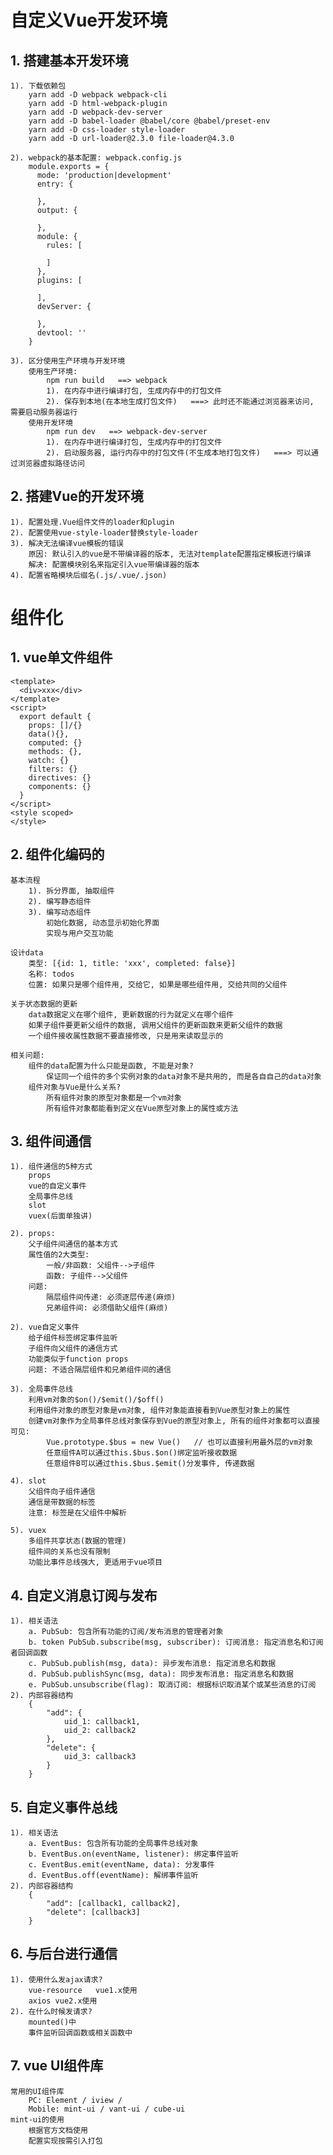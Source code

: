# 自定义Vue开发环境
## 1. 搭建基本开发环境
    1). 下载依赖包
        yarn add -D webpack webpack-cli
        yarn add -D html-webpack-plugin
        yarn add -D webpack-dev-server
        yarn add -D babel-loader @babel/core @babel/preset-env
        yarn add -D css-loader style-loader
        yarn add -D url-loader@2.3.0 file-loader@4.3.0
    
    2). webpack的基本配置: webpack.config.js
        module.exports = {
          mode: 'production|development'
          entry: {

          },
          output: {

          },
          module: {
            rules: [
                
            ]
          },
          plugins: [

          ],
          devServer: {

          },
          devtool: ''
        }

    3). 区分使用生产环境与开发环境
        使用生产环境:
            npm run build   ==> webpack
            1). 在内存中进行编译打包, 生成内存中的打包文件
            2). 保存到本地(在本地生成打包文件)   ===> 此时还不能通过浏览器来访问, 需要启动服务器运行
        使用开发环境
            npm run dev   ==> webpack-dev-server
            1). 在内存中进行编译打包, 生成内存中的打包文件
            2). 启动服务器, 运行内存中的打包文件(不生成本地打包文件)   ===> 可以通过浏览器虚拟路径访问

## 2. 搭建Vue的开发环境
    1). 配置处理.Vue组件文件的loader和plugin
    2). 配置使用vue-style-loader替换style-loader
    3). 解决无法编译vue模板的错误
        原因: 默认引入的vue是不带编译器的版本, 无法对template配置指定模板进行编译
        解决: 配置模块别名来指定引入vue带编译器的版本
    4). 配置省略模块后缀名(.js/.vue/.json)

# 组件化
## 1. vue单文件组件
    <template>
      <div>xxx</div>
    </template>
    <script>
      export default {
        props: []/{}
        data(){},
        computed: {}
        methods: {},
        watch: {}
        filters: {}
        directives: {}
        components: {}
      }
    </script>
    <style scoped>
    </style>

## 2. 组件化编码的
    基本流程
        1). 拆分界面, 抽取组件
        2). 编写静态组件
        3). 编写动态组件
            初始化数据, 动态显示初始化界面
            实现与用户交互功能

    设计data
        类型: [{id: 1, title: 'xxx', completed: false}]
        名称: todos
        位置: 如果只是哪个组件用, 交给它, 如果是哪些组件用, 交给共同的父组件
    
    关于状态数据的更新
        data数据定义在哪个组件, 更新数据的行为就定义在哪个组件
        如果子组件要更新父组件的数据, 调用父组件的更新函数来更新父组件的数据
        一个组件接收属性数据不要直接修改, 只是用来读取显示的
    
    相关问题:
        组件的data配置为什么只能是函数, 不能是对象?
            保证同一个组件的多个实例对象的data对象不是共用的, 而是各自自己的data对象
        组件对象与Vue是什么关系?
            所有组件对象的原型对象都是一个vm对象
            所有组件对象都能看到定义在Vue原型对象上的属性或方法

## 3. 组件间通信
    1). 组件通信的5种方式
        props
        vue的自定义事件
        全局事件总线
        slot
        vuex(后面单独讲)
    
    2). props:
        父子组件间通信的基本方式
        属性值的2大类型:
            一般/非函数: 父组件-->子组件
            函数: 子组件-->父组件
        问题: 
            隔层组件间传递: 必须逐层传递(麻烦)
            兄弟组件间: 必须借助父组件(麻烦)
    
    2). vue自定义事件
        给子组件标签绑定事件监听
        子组件向父组件的通信方式
        功能类似于function props
        问题: 不适合隔层组件和兄弟组件间的通信
    
    3). 全局事件总线
        利用vm对象的$on()/$emit()/$off()
        利用组件对象的原型对象是vm对象, 组件对象能直接看到Vue原型对象上的属性
        创建vm对象作为全局事件总线对象保存到Vue的原型对象上, 所有的组件对象都可以直接可见:
            Vue.prototype.$bus = new Vue()   // 也可以直接利用最外层的vm对象
            任意组件A可以通过this.$bus.$on()绑定监听接收数据
            任意组件B可以通过this.$bus.$emit()分发事件, 传递数据

    4). slot
        父组件向子组件通信
        通信是带数据的标签
        注意: 标签是在父组件中解析

    5). vuex
        多组件共享状态(数据的管理)
        组件间的关系也没有限制
        功能比事件总线强大, 更适用于vue项目

## 4. 自定义消息订阅与发布
    1). 相关语法
        a. PubSub: 包含所有功能的订阅/发布消息的管理者对象
        b. token PubSub.subscribe(msg, subscriber): 订阅消息: 指定消息名和订阅者回调函数
        c. PubSub.publish(msg, data): 异步发布消息: 指定消息名和数据
        d. PubSub.publishSync(msg, data): 同步发布消息: 指定消息名和数据
        e. PubSub.unsubscribe(flag): 取消订阅: 根据标识取消某个或某些消息的订阅
    2). 内部容器结构
        {
            "add": {
                uid_1: callback1,
                uid_2: callback2
            },
            "delete": {
                uid_3: callback3
            }
        }

## 5. 自定义事件总线
    1). 相关语法
        a. EventBus: 包含所有功能的全局事件总线对象
        b. EventBus.on(eventName, listener): 绑定事件监听
        c. EventBus.emit(eventName, data): 分发事件
        d. EventBus.off(eventName): 解绑事件监听
    2). 内部容器结构
        {
            "add": [callback1, callback2],
            "delete": [callback3]
        }

## 6. 与后台进行通信
    1). 使用什么发ajax请求?
        vue-resource   vue1.x使用
        axios vue2.x使用
    2). 在什么时候发请求?
        mounted()中
        事件监听回调函数或相关函数中

## 7. vue UI组件库
    常用的UI组件库
        PC: Element / iview /
        Mobile: mint-ui / vant-ui / cube-ui
    mint-ui的使用
        根据官方文档使用
        配置实现按需引入打包
